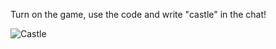 Turn on the game, use the code and write "castle" in the chat!


![Castle](https://user-images.githubusercontent.com/58290056/174666654-b57e8fe4-18af-4422-81ed-7028428b929a.jpg)
